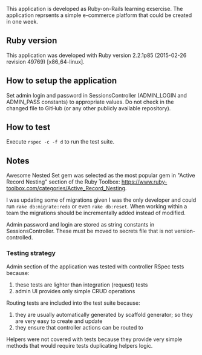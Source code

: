 This application is developed as Ruby-on-Rails learning exsercise.
The application reprsents a simple e-commerce platform that could be created in one week.

## Ruby version

This application was developed with Ruby version 2.2.1p85 (2015-02-26 revision 49769) [x86_64-linux].

## How to setup the application

Set admin login and password in SessionsController (ADMIN_LOGIN and ADMIN_PASS constants) to appropriate values. Do not check in the changed file to GitHub (or any other publicly available repository).

## How to test

Execute `rspec -c -f d` to run the test suite.

## Notes

Awesome Nested Set gem was selected as the most popular gem in "Active Record Nesting" section of the Ruby Toolbox: https://www.ruby-toolbox.com/categories/Active_Record_Nesting.

I was updating some of migrations given I was the only developer and could run `rake db:migrate:redo` or even `rake db:reset`. When working within a team the migrations should be incrementally added instead of modified. 

Admin password and login are stored as string constants in SessionsController. These must be moved to secrets file that is not version-controlled.

### Testing strategy

Admin section of the application was tested with controller RSpec tests because:
1) these tests are lighter than integration (request) tests
2) admin UI provides only simple CRUD operations

Routing tests are included into the test suite because:
1) they are usually automatically generated by scaffold generator; so they are very easy to create and update
2) they ensure that controller actions can be routed to

Helpers were not covered with tests because they provide very simple methods that would require tests duplicating helpers logic.

